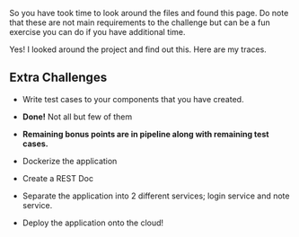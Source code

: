 So you have took time to look around the files and found this page. Do note that these are not main requirements to the challenge but can be a fun exercise you can do if you have additional time.

Yes! I looked around the project and find out this.
Here are my traces.

## Extra Challenges
- Write test cases to your components that you have created.

- **Done!** Not all but few of them
- **Remaining bonus points are in pipeline along with remaining test cases.**
- Dockerize the application
- Create a REST Doc
- Separate the application into 2 different services; login service and note service.
- Deploy the application onto the cloud!